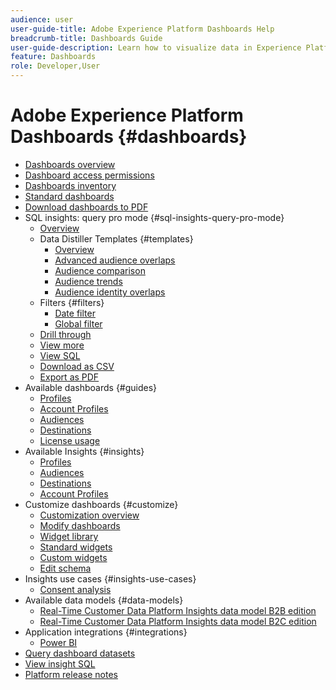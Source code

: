 ```yaml
---
audience: user
user-guide-title: Adobe Experience Platform Dashboards Help
breadcrumb-title: Dashboards Guide
user-guide-description: Learn how to visualize data in Experience Platform through customizable dashboards.
feature: Dashboards
role: Developer,User
---
```


# Adobe Experience Platform Dashboards {#dashboards}

* [Dashboards overview](home.md)
* [Dashboard access permissions](permissions.md)
* [Dashboards inventory](inventory.md)
* [Standard dashboards](standard-dashboards.md)
* [Download dashboards to PDF](download.md)
* SQL insights: query pro mode {#sql-insights-query-pro-mode}
  * [Overview](sql-insights-query-pro-mode/overview.md)
  * Data Distiller Templates {#templates}
    * [Overview](sql-insights-query-pro-mode/templates/overview.md)
    * [Advanced audience overlaps](sql-insights-query-pro-mode/templates/overlaps.md)
    * [Audience comparison](sql-insights-query-pro-mode/templates/comparison.md)
    * [Audience trends](sql-insights-query-pro-mode/templates/trends.md)
    * [Audience identity overlaps](sql-insights-query-pro-mode/templates/identity-overlaps.md)
  * Filters {#filters}
    * [Date filter](sql-insights-query-pro-mode/filters/date-filter.md)
    * [Global filter](sql-insights-query-pro-mode/filters/global-filter.md) 
  * [Drill through](sql-insights-query-pro-mode/drill-through.md)
  * [View more](sql-insights-query-pro-mode/view-more.md)
  * [View SQL](sql-insights-query-pro-mode/view-sql.md)
  * [Download as CSV](sql-insights-query-pro-mode/download-csv.md)
  * [Export as PDF](sql-insights-query-pro-mode/export-pdf.md)
* Available dashboards {#guides}
  * [Profiles](guides/profiles.md)
  * [Account Profiles](guides/account-profiles.md)
  * [Audiences](guides/audiences.md)
  * [Destinations](guides/destinations.md)
  * [License usage](guides/license-usage.md)
* Available Insights {#insights}
  * [Profiles](insights/profiles.md)
  * [Audiences](insights/audiences.md)
  * [Destinations](insights/destinations.md)
  * [Account Profiles](insights/account-profiles.md)
* Customize dashboards {#customize}  
  * [Customization overview](customize/overview.md)
  * [Modify dashboards](customize/modify.md)
  * [Widget library](customize/widget-library.md)
  * [Standard widgets](customize/standard-widgets.md)
  * [Custom widgets](customize/custom-widgets.md)
  * [Edit schema](customize/edit-schema.md)
* Insights use cases {#insights-use-cases}
  * [Consent analysis](insights-use-cases/consent-analysis.md)
* Available data models {#data-models}
  * [Real-Time Customer Data Platform Insights data model B2B edition](data-models/cdp-insights-data-model-b2b.md)
  * [Real-Time Customer Data Platform Insights data model B2C edition](data-models/cdp-insights-data-model-b2c.md)
* Application integrations {#integrations}
  * [Power BI](integrations/power-bi.md)
* [Query dashboard datasets](query.md)
* [View insight SQL](view-sql.md)
* [Platform release notes](https://experienceleague.adobe.com/en/docs/experience-platform/release-notes/latest)